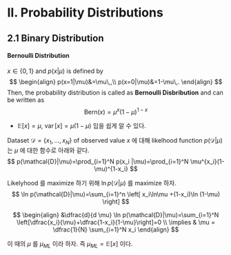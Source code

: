 II. Probability Distributions
===



## 2.1 Binary Distribution



#### Bernoulli Distribution

$x\in \{0,\,1\}$ and $p(x|\mu)$ is defined by
$$
\begin{align}
p(x=1|\mu)&=\mu\,,\\
p(x=0|\mu)&=1-\mu\,.
\end{align}
$$
Then, the probability distribution is called as **Bernoulli Disbribution** and can be written as
$$
\text{Bern}(x)=\mu^x (1-\mu)^{1-x}
$$


- $\mathbb{E}[x]=\mu$, $\operatorname{var}[x]=\mu(1-\mu)$ 임을 쉽게 알 수 있다. 



Dataset $\mathcal{D}=\{x_1,\ldots,\,x_N\}$ of observed value $x$ 에 대해 likelhood function $p(\mathcal{D}|\mu)$ 는 $\mu$ 에 대한 함수로 아래와 같다. 
$$
p(\mathcal{D}|\mu)=\prod_{i=1}^N p(x_i |\mu)=\prod_{i=1}^N \mu^{x_i}(1-\mu)^{1-x_i}
$$


Likelyhood 를 maximize 하기 위해 $\ln p(\mathcal{D}|\mu)$ 를 maximize 하자.
$$
\ln p(\mathcal{D}|\mu)=\sum_{i=1}^n \left[ x_i\ln\mu +(1-x_i)\ln (1-\mu) \right]
$$

$$
\begin{align}
&\dfrac{d}{d \mu} \ln p(\mathcal{D}|\mu)=\sum_{i=1}^N \left[\dfrac{x_i}{\mu}+\dfrac{1-x_i}{1-\mu}\right]=0 \\
\implies & \mu = \dfrac{1}{N} \sum_{i=1}^N x_i
\end{align}
$$

이 때의 $\mu$ 를 $\mu_{ML}$ 이라 하자. 즉 $\mu_{ML}=\mathbb{E}[x]$ 이다. 